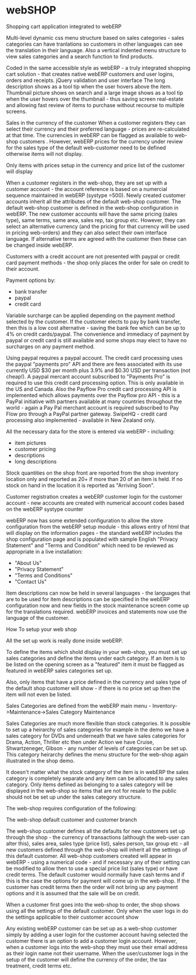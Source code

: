 # webSHOP
Shopping cart application integrated to webERP


Multi-level dynamic css menu structure based on sales categories - sales categories can have tranlations so customers in other languages can see the translation in their language. Also a vertical indented menu structure to view sales categories and a search function to find products.

Coded in the same accessible style as webERP - a truly integrated shopping cart solution - that creates native webERP customers and user logins, orders and receipts.
jQuery validation and user interface
The long description shows as a tool tip when the user hovers above the item. Thumbnail picture shows on search and a large image shows as a tool tip when the user hovers over the thumbnail - thus saving screen real-estate and allowing fast review of items to purchase without recourse to multiple screens.

Sales in the currency of the customer
When a customer registers they can select their currency and their preferred language - prices are re-calculated at that time. The currencies in webERP can be flagged as available to web-shop customers . However, webERP prices for the currency under review for the sales type of the default web-customer need to be defined otherwise items will not display.

Only items with prices setup in the currency and price list of the customer will display

When a customer registers in the web-shop, they are set up with a customer account - the account reference is based on a numercial sequence maintained in webERP (systype =500). Newly created customer accounts inherit all the attributes of the default web-shop customer. The default web-shop customer is defined in the web-shop configuration in webERP. The new customer accounts will have the same pricing (sales type), same terms, same area, sales rep, tax group etc. However, they can select an alternative currency (and the pricing for that currency will be used in pricing web-orders) and they can also select their own interface language. If alternative terms are agreed with the customer then these can be changed inside webERP.

Customers with a credit account are not presented with paypal or credit card payment methods - the shop only places the order for sale on credit to their account.

Payment options by:
- bank transfer
- paypal
- credit card

Variable surcharge can be applied depending on the payment method selected by the customer.
If the customer elects to pay by bank transfer, then this is a low cost alternative - saving the bank fee which can be up to 4% on credit cards/paypal. The convenience and immediacy of payment by paypal or credit card is still available and some shops may elect to have no surcharges on any payment method.

Using paypal requires a paypal account. The credit card processing uses the paypal "payments pro" API and there are fees associated with its use currently USD $30 per month plus 3.9% and $0.30 USD per transaction (not cheap!). A paypal mercant account subscribed to "Payments Pro" is required to use this credit card processing option. This is only available in the US and Canada.
Also the Payflow Pro credit card processing API is implemented which allows payments over the Payflow pro API - this is a PayPal initiative with partners available at many countries throughout the world - again a Pay Pal merchant account is required subscribed to Pay Flow pro through a PayPal partner gateway.
SwipeHQ - credit card processing also implemented - available in New Zealand only. 

All the necessary data for the store is entered via webERP - including:

- item pictures
- customer pricing
- descriptions
- long descriptions

Stock quantities on the shop front are reported from the shop inventory location only and reported as 20+ if more than 20 of an item is held. If no stock on hand in the location it is reported as "Arriving Soon".

Customer registration creates a webERP customer login for the customer account - new accounts are created with numerical account codes based on the webERP systype counter

webERP now has some extended configuration to allow the store configuration from the webERP setup module - this allows entry of html that will display on the information pages - the standard webERP includes the shop configuration page and is populated with sample English "Privacy Statement" and "Terms and Condition" which need to be reviewed as appropriate in a live installation:
- "About Us"
- "Privacy Statement"
- "Terms and Conditions"
- "Contact Us"


Item descriptions can now be held in several languages - the languages that are to be used for item descriptions can be specified in the webERP configuration now and new fields in the stock maintenance screen come up for the translations required. webERP invoices and statements now use the language of the customer.

How To setup your web shop

All the set up work is really done inside webERP.

To define the items which shold display in your web-shop, you must set up sales categories and define the items under each category. If an item is to be listed on the opening screen as a "featured" item it must be flagged as featured in webERP sales categories set up.

Also, only items that have a price defined in the currency and sales type of the default shop customer will show - if there is no price set up then the item will not even be listed.

Sales Categories are defined from the webERP main menu - Inventory->Maintenance->Sales Category Maintenance

Sales Categories are much more flexible than stock categories. It is possible to set up a heirarchy of sales categories for example in the demo we have a sales category for DVDs and underneath that we have sales categories for Drama, Action, Thriller etc then under Action we have Cruise, Shwartzeneger, Gibson - any number of levels of categories can be set up. This category heirarchy defines the menu structure for the web-shop again illustrated in the shop demo.

It doesn't matter what the stock category of the item is in webERP the sales category is completely separate and any item can be allocated to any sales category.
Only items defined as belonging to a sales category will be displayed in the web-shop so items that are not for resale to the public should not be set up under the sales category structure.

The web-shop requires configuration of the following:

The web-shop default customer and customer branch

The web-shop customer defines all the defaults for new customers set up through the shop - the currency of transactions (although the web-user can alter this), sales area, sales type (price list), sales person, tax group etc - all new customers defined through the web-shop will inherit all the settings of this default customer. All web-shop customers created will appear in webERP - using a numerical code - and if necessary any of their setting can be modified to allow then to use a special price list (sales type) or have credit terms. The default customer would normally have cash terms and if this is the case the options for payment will come up in the web-shop. If the customer has credit terms then the order will not bring up any payment options and it is assumed that the sale will be on credit.

When a customer first goes into the web-shop to order, the shop shows using all the settings of the default customer. Only when the user logs in do the settings applicable to their customer account show

Any existing webERP customer can be set up as a web-shop customer simply by adding a user login for the customer account having selected the customer there is an option to add a customer login account. However, when a customer logs into the web-shop they must use their email address as their login name not their username. When the user/customer logs in the setup of the customer will define the currency of the order, the tax treatment, credit terms etc.
